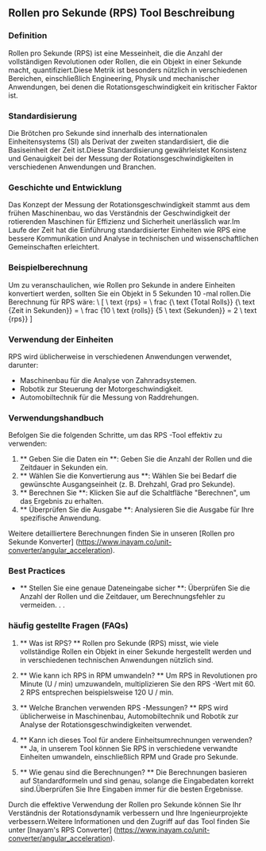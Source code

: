 ## Rollen pro Sekunde (RPS) Tool Beschreibung

### Definition
Rollen pro Sekunde (RPS) ist eine Messeinheit, die die Anzahl der vollständigen Revolutionen oder Rollen, die ein Objekt in einer Sekunde macht, quantifiziert.Diese Metrik ist besonders nützlich in verschiedenen Bereichen, einschließlich Engineering, Physik und mechanischer Anwendungen, bei denen die Rotationsgeschwindigkeit ein kritischer Faktor ist.

### Standardisierung
Die Brötchen pro Sekunde sind innerhalb des internationalen Einheitensystems (SI) als Derivat der zweiten standardisiert, die die Basiseinheit der Zeit ist.Diese Standardisierung gewährleistet Konsistenz und Genauigkeit bei der Messung der Rotationsgeschwindigkeiten in verschiedenen Anwendungen und Branchen.

### Geschichte und Entwicklung
Das Konzept der Messung der Rotationsgeschwindigkeit stammt aus dem frühen Maschinenbau, wo das Verständnis der Geschwindigkeit der rotierenden Maschinen für Effizienz und Sicherheit unerlässlich war.Im Laufe der Zeit hat die Einführung standardisierter Einheiten wie RPS eine bessere Kommunikation und Analyse in technischen und wissenschaftlichen Gemeinschaften erleichtert.

### Beispielberechnung
Um zu veranschaulichen, wie Rollen pro Sekunde in andere Einheiten konvertiert werden, sollten Sie ein Objekt in 5 Sekunden 10 -mal rollen.Die Berechnung für RPS wäre:
\ [
\ text {rps} = \ frac {\ text {Total Rolls}} {\ text {Zeit in Sekunden}} = \ frac {10 \ text {rolls}} {5 \ text {Sekunden}} = 2 \ text {rps}}
\]

### Verwendung der Einheiten
RPS wird üblicherweise in verschiedenen Anwendungen verwendet, darunter:
- Maschinenbau für die Analyse von Zahnradsystemen.
- Robotik zur Steuerung der Motorgeschwindigkeit.
- Automobiltechnik für die Messung von Raddrehungen.

### Verwendungshandbuch
Befolgen Sie die folgenden Schritte, um das RPS -Tool effektiv zu verwenden:
1. ** Geben Sie die Daten ein **: Geben Sie die Anzahl der Rollen und die Zeitdauer in Sekunden ein.
2. ** Wählen Sie die Konvertierung aus **: Wählen Sie bei Bedarf die gewünschte Ausgangseinheit (z. B. Drehzahl, Grad pro Sekunde).
3. ** Berechnen Sie **: Klicken Sie auf die Schaltfläche "Berechnen", um das Ergebnis zu erhalten.
4. ** Überprüfen Sie die Ausgabe **: Analysieren Sie die Ausgabe für Ihre spezifische Anwendung.

Weitere detailliertere Berechnungen finden Sie in unseren [Rollen pro Sekunde Konverter] (https://www.inayam.co/unit-converter/angular_acceleration).

### Best Practices
- ** Stellen Sie eine genaue Dateneingabe sicher **: Überprüfen Sie die Anzahl der Rollen und die Zeitdauer, um Berechnungsfehler zu vermeiden.
.
.

### häufig gestellte Fragen (FAQs)

1. ** Was ist RPS? **
Rollen pro Sekunde (RPS) misst, wie viele vollständige Rollen ein Objekt in einer Sekunde hergestellt werden und in verschiedenen technischen Anwendungen nützlich sind.

2. ** Wie kann ich RPS in RPM umwandeln? **
Um RPS in Revolutionen pro Minute (U / min) umzuwandeln, multiplizieren Sie den RPS -Wert mit 60. 2 RPS entsprechen beispielsweise 120 U / min.

3. ** Welche Branchen verwenden RPS -Messungen? **
RPS wird üblicherweise in Maschinenbau, Automobiltechnik und Robotik zur Analyse der Rotationsgeschwindigkeiten verwendet.

4. ** Kann ich dieses Tool für andere Einheitsumrechnungen verwenden? **
Ja, in unserem Tool können Sie RPS in verschiedene verwandte Einheiten umwandeln, einschließlich RPM und Grade pro Sekunde.

5. ** Wie genau sind die Berechnungen? **
Die Berechnungen basieren auf Standardformeln und sind genau, solange die Eingabedaten korrekt sind.Überprüfen Sie Ihre Eingaben immer für die besten Ergebnisse.

Durch die effektive Verwendung der Rollen pro Sekunde können Sie Ihr Verständnis der Rotationsdynamik verbessern und Ihre Ingenieurprojekte verbessern.Weitere Informationen und den Zugriff auf das Tool finden Sie unter [Inayam's RPS Converter] (https://www.inayam.co/unit-converter/angular_acceleration).
